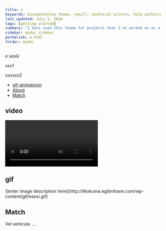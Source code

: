 ```yaml
---
title: e
keywords: documentation theme, jekyll, technical writers, help authoring tools, hat replacements
last_updated: July 3, 2016
tags: [getting_started]
summary: "I have used this theme for projects that I've worked on as a professional technical writer."
sidebar: mydoc_sidebar
permalink: e.html
folder: mydoc
---
```



e sesiii       




xxx1




xxxxxx2

<ul id="profileTabs" class="nav nav-tabs">
    <li class="active"><a href="#profile" data-toggle="tab">gif-animasyon</a></li>
    <li><a href="#about" data-toggle="tab">About</a></li>
    <li><a href="#match" data-toggle="tab">Match</a></li>
</ul>
  <div class="tab-content"> 
<div role="tabpanel" class="tab-pane active" id="profile">
    <h2>video</h2> 


<p><video id="scenario-1" class="video-js vjs-default-skin vjs-big-play-centered" controls
  preload="auto" data-setup='{}'>
  <source src="https://e-egitim.github.io/test/1.mp4" type='video/mp4'>
</video></p>


</div>

<div role="tabpanel" class="tab-pane" id="about">
    <h2>gif</h2>
   ![enter image description here](http://ilkokuma.egitimhane.com/wp-content/gif/esesi.gif)


<div role="tabpanel" class="tab-pane" id="match">
    <h2>Match</h2>
    <p>Vel vehicula ....</p>
</div>
</div>














